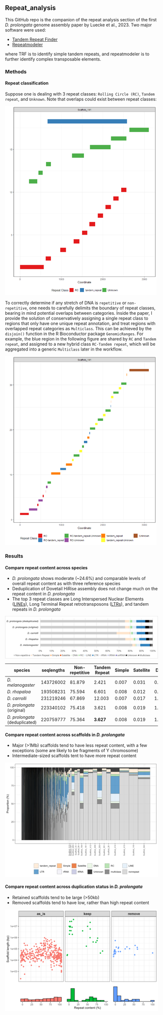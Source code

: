 ## Repeat_analysis

This GitHub repo is the companion of the repeat analysis section of the first _D. prolongata_ genome assembly paper by Luecke et al., 2023. Two major software were used:

*  [Tandem Repeat Finder](https://tandem.bu.edu/trf/trf.html)
*  [Repeatmodeler](https://github.com/Dfam-consortium/RepeatModeler)

  where TRF is to identify simple tandem repeats, and repeatmodeler is to further identify complex transposable elements.

### Methods
#### Repeat classification

Suppose one is dealing with 3 repeat classes: `Rolling Circle (RC)`, `Tandem repeat`, and `Unknown`. Note that overlaps could exist between repeat classes:

[<img src="results/Dpro/Misc_Table_Plot/2023-06-30/Scaffold_141_repeat_content.png" width="500"/>](results/Dpro/Misc_Table_Plot/2023-06-30/Scaffold_141_repeat_content.png)

To correctly determine if any stretch of DNA is `repetitive` or `non-repetitive`, one needs to carefully delimits the boundary of repeat classes, bearing in mind potential overlaps between categories. Inside the paper, I provide the solution of conservatively assigning a single repeat class to regions that only have one unique repeat annotation, and treat regions with overlapped repeat categories as `Multiclass`. This can be achieved by the `disjoin()` function in the R Bioconductor package `GenomicRanges`. For example, the blue region in the following figure are shared by `RC` and `Tandem repeat`, and assigned to a new hybrid class `RC-Tandem repeat`, which will be aggregated into a generic `Multiclass` later in the workflow.

[<img src="results/Dpro/Misc_Table_Plot/2023-06-30/Scaffold_141_repeat_content_disjoined.png" width="500"/>](results/Dpro/Misc_Table_Plot/2023-06-30/Scaffold_141_repeat_content_disjoined.png)

### Results

#### Compare repeat content across species

*  _D. prolongata_ shows moderate (~24.6%) and comparable levels of overall repeat content as with three reference species
*  Deduplication of Dovetail HiRise assembly does not change much on the repeat content in _D. prolongata_
*  The top 3 repeat classes are Long Interspersed Nuclear Elements ([LINEs](https://en.wikipedia.org/wiki/Long_interspersed_nuclear_element)), Long Terminal Repeat retrotransposons ([LTRs](https://en.wikipedia.org/wiki/Long_terminal_repeat)), and tandem repeats in _D. prolongata_

![repeat content_across species](results/Repeat_profile_across_species.png)

| species	| seqlengths	| Non-repetitive	| Tandem Repeat	| Simple | Satellite | DNA | RC	| LINE | LTR | rRNA | snRNA	| tRNA | Unknown | Multiclass |
|---------|-------------|-----------------|---------------|--------|-----------|-----|----|------|-----|------|-------|------|---------|------------|
|_D. melanogaster_| 143726002 | 81.879	| 2.421	| 0.007	| 0.031	| 0.877	| 0.218	| 3.526	| 8.525	| 0.040	| 0.000	| 0.005	| 0.575	| 1.896 |
|_D. rhopaloa_|193508231 |75.594	|6.601	|0.008	|0.012	|0.971	|1.274	|3.612	|6.141	|0.000	|0.004	|0.004	|2.519	|3.260|
|_D. carrolli_|231219246 |67.869	|12.003	|0.007	|0.017	|1.224	|1.122	|3.626	|7.505	|0.014	|0.001	|0.001	|2.686	|3.926|
|_D. prolongata_ (original)|	223340102 	|75.418	|3.621	|0.008	|0.019	|1.061	|1.619	|3.698	|7.889	|0.060	|0.000	|0.005	|3.280	|3.320|
|_D. prolongata_ (deduplicated)|	220759777 |75.364	|**3.627**	|0.008	|0.019	|1.067	|1.595	|**3.727**	|**7.939**	|0.061	|0.000	|0.005	|3.276	|3.311|

#### Compare repeat content across scaffolds in _D. prolongata_

*  Major (>1Mb) scaffolds tend to have less repeat content, with a few exceptions (some are likely to be fragments of Y chromosome)
*  Intermediate-sized scaffolds tent to have more repeat content

![repeat content_across scaffold](results/Dpro/Table_Plot_Prototype/renamed/2023-07-20/scaffold_distribution_of_repeats.png)

#### Compare repeat content across duplication status in _D. prolongata_

*  Retained scaffolds tend to be large (>50kb)
*  Removed scaffolds tend to have low, rather than high repeat content

![repeat_content_across_duplication](results/Dpro/Table_Plot_Prototype/renamed/2023-07-20/scaffold_repeat_profile_by_duplication.png)
